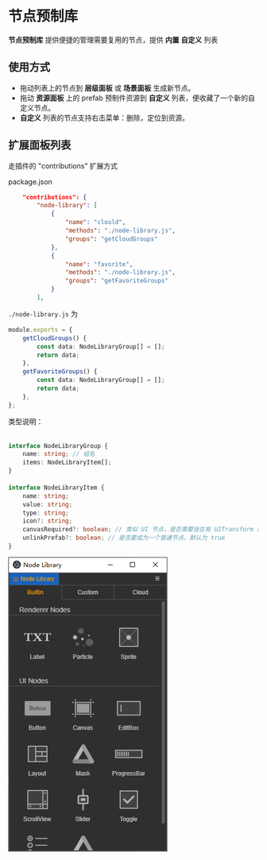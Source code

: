 # 节点预制库

**节点预制库** 提供便捷的管理需要复用的节点，提供 **内置** **自定义** 列表

## 使用方式

- 拖动列表上的节点到 **层级面板** 或 **场景面板** 生成新节点。
- 拖动 **资源面板** 上的 prefab 预制件资源到 **自定义** 列表，便收藏了一个新的自定义节点。
- **自定义** 列表的节点支持右击菜单：删除，定位到资源。


## 扩展面板列表

走插件的 "contributions" 扩展方式

package.json

``` json
    "contributions": {
        "node-library": [
            {
                "name": "clould",
                "methods": "./node-library.js",
                "groups": "getCloudGroups"
            },
            {
                "name": "favorite",
                "methods": "./node-library.js",
                "groups": "getFavoriteGroups"
            }
        ],

```
`./node-library.js` 为

``` typescript
module.exports = {
    getCloudGroups() {
        const data: NodeLibraryGroup[] = [];
        return data;
    },
    getFavoriteGroups() {
        const data: NodeLibraryGroup[] = [];
        return data;
    },
};

```

类型说明：

``` typescript

interface NodeLibraryGroup {
    name: string; // 组名
    items: NodeLibraryItem[];
}

interface NodeLibraryItem {
    name: string;
    value: string;
    type: string;
    icon?: string;
    canvasRequired?: boolean; // 类似 UI 节点，是否需要挂在有 UITransform 组件节点里
    unlinkPrefab?: boolean; // 是否要成为一个普通节点，默认为 true
}

```

 ![面板](img/index.png)